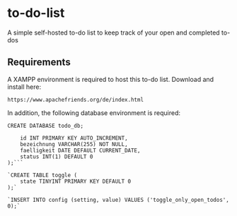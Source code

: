 # to-do-list

A simple self-hosted to-do list to keep track of your open and completed to-dos

## Requirements

A XAMPP environment is required to host this to-do list. Download and install here: 

```https://www.apachefriends.org/de/index.html```

In addition, the following database environment is required:

`CREATE DATABASE todo_db;`

```CREATE TABLE Todo (
    id INT PRIMARY KEY AUTO_INCREMENT,
    bezeichnung VARCHAR(255) NOT NULL,
    faelligkeit DATE DEFAULT CURRENT_DATE,
    status INT(1) DEFAULT 0
);```

`CREATE TABLE toggle (
    state TINYINT PRIMARY KEY DEFAULT 0
);`

`INSERT INTO config (setting, value) VALUES ('toggle_only_open_todos', 0);`
